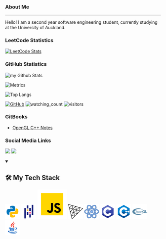 ### About Me

---

Hello! I am a second year software engineering student, currently studying at the University of Auckland.
<b>
</b>

### LeetCode Statistics

[![LeetCode Stats](https://leetcard.jacoblin.cool/DuckyShine04?theme=dark&font=Alef&ext=activity)](https://leetcode.com/DuckyShine04/)

### GitHub Statistics

<img align="center" src="https://github-readme-stats.vercel.app/api?username=DuckyShine004&include_all_commits=true&count_private=true&show_icons=true&line_height=20&title_color=2B5BBD&icon_color=1124BB&text_color=A1A1A1&bg_color=0,000000,130F40" alt="my Github Stats"/>

![Metrics](https://metrics.lecoq.io/DuckyShine004?template=classic&lines=1&base=header%2C%20activity%2C%20community%2C%20repositories%2C%20metadata&base.indepth=false&base.hireable=false&base.skip=false&lines=false&lines.sections=base&lines.repositories.limit=4&lines.history.limit=1&config.timezone=Pacific%2FAuckland)

![Top Langs](https://github-readme-stats.vercel.app/api/top-langs/?username=DuckyShine004&layout=compact)

<a href="https://github.com/DuckyShine004" target="_blank"><img alt="GitHub" src="https://img.shields.io/badge/dynamic/json?logo=github&label=GitHub+Followers&labelColor=282c34&color=181717&query=%24.data.totalSubs&url=https%3A%2F%2Fapi.spencerwoo.com%2Fsubstats%2F%3Fsource%3Dgithub%26queryKey%3DDuckyShine004&longCache=true"/></a>
<img src="https://komarev.com/ghpvc/?username=DuckyShine004&color=brightgreen" alt="watching_count" />
![visitors](https://visitor-badge.laobi.icu/badge?page_id=DuckyShine004.DuckyShine004)

### GitBooks

- [OpenGL C++ Notes](https://app.gitbook.com/o/XEIMsXq347BvdJO73OPI/s/5BTO7oc6fRlD2LwMazdQ/)

### Social Media Links

<a href="https://leetcode.com/DuckyShine04/" target="_blank"><img src="https://img.shields.io/badge/-LeetCode-FFA116?style=for-the-badge&logo=LeetCode&logoColor=black"></a>
<a href="https://www.linkedin.com/in/gallon-zhou-a3739b278/" target="_blank"><img src="https://img.shields.io/badge/LinkedIn-0077B5?style=for-the-badge&logo=linkedin&logoColor=white"></a>

<details open>
<summary><h2>🛠️ My Tech Stack</h2></summary>
<a><img src="https://raw.githubusercontent.com/DuckyShine004/DuckyShine004/main/assets/svg/tech/icons8-python.svg" width=48 height=48></a>
<a><img src="https://raw.githubusercontent.com/DuckyShine004/DuckyShine004/main/assets/svg/tech/icons8-pandas.svg" width=48 height=48></a>
<a><img src="https://raw.githubusercontent.com/DuckyShine004/DuckyShine004/main/assets/svg/tech/icons8-javascript.svg"></a>
<a><img src="https://raw.githubusercontent.com/DuckyShine004/DuckyShine004/main/assets/svg/tech/threedotjs-color.svg" width=48 height=48></a>
<a><img src="https://raw.githubusercontent.com/DuckyShine004/DuckyShine004/main/assets/svg/tech/icons8-react.svg" widht=48 height=48></a>
<a><img src="https://raw.githubusercontent.com/DuckyShine004/DuckyShine004/main/assets/svg/tech/icons8-c-programming.svg" width=48 height=48></a>
<a><img src="https://raw.githubusercontent.com/DuckyShine004/DuckyShine004/main/assets/svg/tech/icons8-c%2B%2B.svg" width=48 height=48></a>
<a><img src="https://raw.githubusercontent.com/DuckyShine004/DuckyShine004/main/assets/svg/tech/opengl-color.svg" width=48 height=48></a>
<a><img src="https://raw.githubusercontent.com/DuckyShine004/DuckyShine004/main/assets/svg/tech/icons8-java.svg" width=48 height=48></a>
</details>
